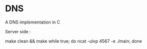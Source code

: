 # DNS
A DNS implementation in C

Server side : 

make clean && make
while true; do
	ncat -ulvp 4567 -e ./main;
done


